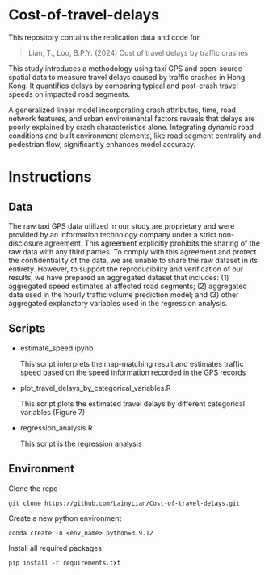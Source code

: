 # Cost-of-travel-delays

This repository contains the replication data and code for 

> Lian, T., Loo, B.P.Y. (2024) Cost of travel delays by traffic crashes

This study introduces a methodology using taxi GPS and open-source spatial data to measure travel delays caused by traffic crashes in Hong Kong. It quantifies delays by comparing typical and post-crash travel speeds on impacted road segments. 

A generalized linear model incorporating crash attributes, time, road network features, and urban environmental factors reveals that delays are poorly explained by crash characteristics alone. Integrating dynamic road conditions and built environment elements, like road segment centrality and pedestrian flow, significantly enhances model accuracy. 

# Instructions

## Data
The raw taxi GPS data utilized in our study are proprietary and were provided by an information technology company under a strict non-disclosure agreement. This agreement explicitly prohibits the sharing of the raw data with any third parties. To comply with this agreement and protect the confidentiality of the data, we are unable to share the raw dataset in its entirety. However, to support the reproducibility and verification of our results, we have prepared an aggregated dataset that includes: (1) aggregated speed estimates at affected road segments; (2) aggregated data used in the hourly traffic volume prediction model; and (3) other aggregated explanatory variables used in the regression analysis.




## Scripts
* estimate_speed.ipynb
  
   This script interprets the map-matching result and estimates traffic speed based on the speed information recorded in the GPS records
  
* plot_travel_delays_by_categorical_variables.R
  
   This script plots the estimated travel delays by different categorical variables (Figure 7)

* regression_analysis.R

   This script is the regression analysis
  

## Environment

Clone the repo
```
git clone https://github.com/LainyLian/Cost-of-travel-delays.git
```

Create a new python environment
```
conda create -n <env_name> python=3.9.12
```

Install all required packages
```
pip install -r requirements.txt
```

